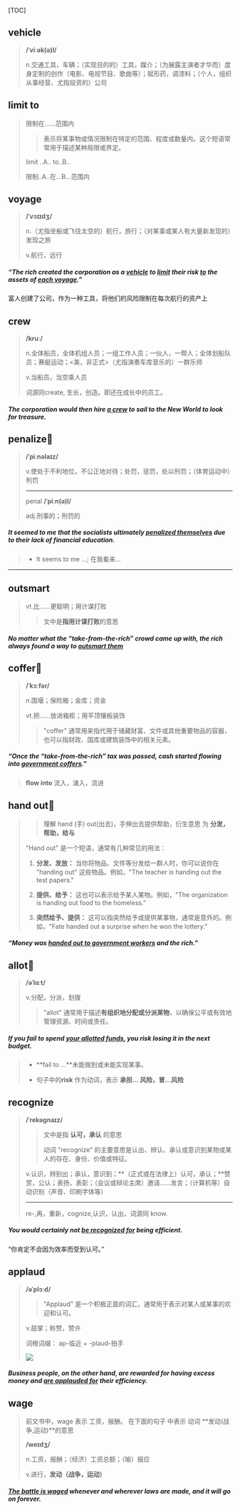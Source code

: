 [TOC]

## vehicle

> **/ˈviːək(ə)l/**
>
> n.交通工具，车辆；（实现目的的）工具，媒介；（为展露主演者才华而）度身定制的创作（电影、电视节目、歌曲等）；赋形药，调漆料；（个人，组织从事经营、尤指投资的）公司

## limit to

> 限制在……范围内
>
> > 表示将某事物或情况限制在特定的范围、程度或数量内。这个短语常常用于描述某种局限或界定。
>
> limit ..A.. to..B..
>
> 限制..A..在…B…范围内

## voyage

> **/ˈvɔɪɪdʒ/**
>
> n.（尤指坐船或飞往太空的）航行，旅行；（对某事或某人有大量新发现的）发现之旅
>
> v.航行，远行

##### “The rich created the corporation as a **<u>vehicle</u>** to <u>limit</u> their risk <u>to</u> the assets of <u>each **voyage**</u>.”

富人创建了公司，作为一种工具，将他们的风险限制在每次航行的资产上

## crew

> **/kruː/**
>
> n.全体船员，全体机组人员；一组工作人员；一伙人，一帮人；全体划船队员；赛艇运动；<美，非正式>（尤指演奏车库音乐的）一群乐师
>
> v.当船员，当空乘人员
>
> 词源同create, 生长，创造。即还在成长中的员工。

##### The corporation would then hire <u>a **crew**</u> to sail to the New World to look for treasure.

## penalize🚩

> **/ˈpiːnəlaɪz/**
>
> v.使处于不利地位，不公正地对待；处罚，惩罚，处以刑罚；（体育运动中）判罚
>
> ---
>
> penal **/ˈpiːn(ə)l/**
>
> adj.刑事的；刑罚的

##### It seemed to me that the socialists ultimately <u>**penalized** themselves</u> due to their lack of financial education.

> - It seems to me ...; 在我看来...

---

## outsmart

> vt.比……更聪明；用计谋打败
>
> > 文中是**指用计谋打败**的意思

##### No matter what the “take-from-the-rich” crowd came up with, the rich always found a way to <u>**outsmart** them</u>

## coffer🚩

> **/ˈkɔːfər/**
>
> n.围堰；保险箱；金库；资金
>
> vt.把……放进箱柜；用平顶镶板装饰
>
> > "coffer" 通常用来指代用于储藏财富、文件或其他重要物品的容器，也可以指财政、国库或建筑装饰中的相关元素。

##### “Once the “take-from-the-rich” tax was passed, cash started flowing into <u>government **coffers**</u>.”

> **flow into**	流入，涌入，流进

## hand out🚩

> > 理解 hand (手)  out(出去)，手伸出去提供帮助，衍生意思 为 **分发，帮助，给与**
>
> "Hand out" 是一个短语，通常有几种常见的用法：
>
> 1. **分发、发放：** 当你将物品、文件等分发给一群人时，你可以说你在 "handing out" 这些物品。例如，"The teacher is handing out the test papers."
>
> 2. **提供、给予：** 这也可以表示给予某人某物。例如，"The organization is handing out food to the homeless."
>
> 3. **突然给予、提供：** 这可以指突然给予或提供某事物，通常是意外的。例如，"Fate handed out a surprise when he won the lottery."
>

##### “Money was <u>**handed out** to government workers</u> and the rich.”

## allot🚩

> **/əˈlɑːt/**
>
> v.分配，分派，划拨
>
> > "allot" 通常用于描述**有组织地分配或分派某物**，以确保公平或有效地管理资源、时间或责任。

##### If you fail to spend <u>your **allotted** funds</u>, you **risk** losing it in the next budget.

> - **fail to ...**未能做到或未能实现某事。
>
> - 句子中的**risk** 作为动词，表示 **承担... 风险，冒...风险**

## recognize

> **/ˈrekəɡnaɪz/**
>
> > 文中是指 **认可，承认** 的意思
> >
> > 动词 "recognize" 的主要意思是认出、辨认、承认或意识到某物或某人的存在、身份、价值或特征。
>
> v.认识，辨别出；承认，意识到；**（正式或在法律上）认可，承认；**赞赏，公认；表扬，表彰；（会议或辩论主席）邀请……发言；（计算机等）自动识别（声音、印刷字体等）
>
> ---
>
> re-,再，重新，cognize,认识，认出，词源同 know.

##### You would certainly not <u>be **recognized** for</u> being efficient.

“你肯定不会因为效率而受到认可。”

## applaud

> **/əˈplɔːd/**
>
> > "Applaud" 是一个积极正面的词汇，通常用于表示对某人或某事的欢迎和认可。
>
> v.鼓掌；称赞，赞许
>
> 词根词缀： ap-临近 + -plaud-拍手
>
> ![](https://ydlunacommon-cdn.nosdn.127.net/8883649f23c6f5f6f9c1722f1815dda1.jpg?)

##### Business people, on the other hand, are rewarded for having excess money and <u>are **applauded** for</u> their efficiency.

## wage

> 前文书中，wage 表示 工资，报酬。 在下面的句子 中表示 动词  **发动(战争,运动)**的意思
>
> **/weɪdʒ/**
>
> n.工资，报酬；（经济）工资总额；（喻）报应
>
> v.进行，**发动（战争，运动）**

##### <u>The battle is **waged**</u> whenever and wherever laws are made, and it will go on forever.

